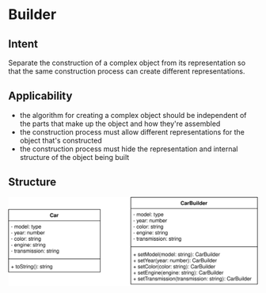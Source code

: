 # Builder

## Intent

Separate the construction of a complex object from its representation so that the same construction process can create different representations.

## Applicability

* the algorithm for creating a complex object should be independent of the parts that make up the object and how they're assembled
* the construction process must allow different representations for the object that's constructed
* the construction process must hide the representation and internal structure of the object being built

## Structure

![img](./builder.drawio.svg)
